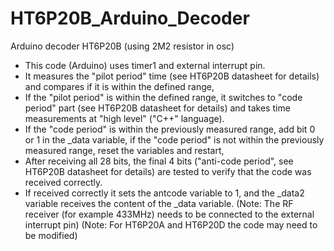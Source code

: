 # HT6P20B_Arduino_Decoder

  Arduino decoder HT6P20B (using 2M2 resistor in osc)
  - This code (Arduino) uses timer1 and external interrupt pin.
  - It measures the "pilot period" time (see HT6P20B datasheet for details) and compares if it is within the defined range,
  - If the "pilot period" is within the defined range, it switches to "code period" part (see HT6P20B datasheet for details)
    and takes time measurements at "high level" ("C++" language).
  - If the "code period" is within the previously measured range, add bit 0 or 1 in the _data variable,
    if the "code period" is not within the previously measured range, reset the variables and restart,
  - After receiving all 28 bits, the final 4 bits ("anti-code period", see HT6P20B datasheet for details)
    are tested to verify that the code was received correctly.
  - If received correctly it sets the antcode variable to 1, and the _data2 variable receives the content of the _data variable.
  (Note: The RF receiver (for example 433MHz) needs to be connected to the external interrupt pin)
  (Note: For HT6P20A and HT6P20D the code may need to be modified)
